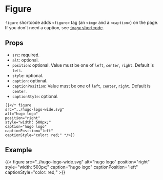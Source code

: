 # Figure

`figure` shortcode adds `<figure>` tag (an `<img>` and a `<caption>`) on the page. If you don't need a caption, see [`image` shortcode](../image).

## Props

- `src`: required.
- `alt`: optional.
- `position`: optional. Value must be one of `left`, `center`, `right`. Default is `left`.
- `style`: optional.
- `caption`: optional.
- `captionPosition`: Value must be one of `left`, `center`, `right`. Default is `center`.
- `captionStyle`: optional.

```tpl
{{</* figure
src="../hugo-logo-wide.svg"
alt="hugo logo"
position="right"
style="width: 500px;"
caption="hugo logo"
captionPosition="left"
captionStyle="color: red;" */>}}
```

## Example

{{< figure
src="../hugo-logo-wide.svg"
alt="hugo logo"
position="right"
style="width: 500px;"
caption="hugo logo"
captionPosition="left"
captionStyle="color: red;" >}}

